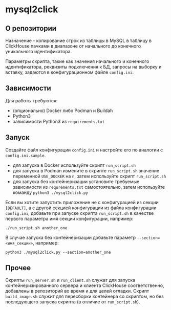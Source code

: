 # mysql2click



## О репозитории

Назначение - копирование строк из таблицы в MySQL в таблицу в ClickHouse пачками в диапазоне от начального до конечного уникального идентификатора.

Параметры скрипта, такие как значения начального и конечного идентификатора, реквизиты подключения к БД, запросы на выборку и вставку, задаются в конфигурационном файле `config.ini`.

## Зависимости

Для работы требуются:
- (опционально) Docker либо Podman и Buildah
- Python3
- зависимости Python3 из `requirements.txt`

## Запуск

Создайте файл конфигурации `config.ini` и настройте его по аналогии с `config.ini.sample`.

- для запуска в Docker используйте скрипт `run_script.sh`
- для запуска в Podman измените в скрипте `run_script.sh` значение переменной `USE_DOCKER` на `n`, затем используйте скрипт `run_script.sh`
- для запуска без контейнеризации установите требуемые зависимости из `requrements.txt` самостоятельно, затем используйте команду `python3 ./mysql2click.py`

Если вы хотите запустить приложение не с конфигурацией из секции `[DEFAULT]`, а с другой секцией конфигурации из файла конфигурации `config.ini`, добавьте при запуске скрипта `run_script.sh` в качестве первого параметра имя секции конфигурации, например:
```
./run_script.sh another_one
```
В случае запуска без контейнеризации добавьте параметр `--section=<имя_секции>`, например:
```
python3 ./mysql2click.py --section=another_one
```

## Прочее

Скрипты `run_server.sh` и `run_client.sh` служат для запуска контейнеризированного сервера и клиента ClickHouse соответственно, добавлены в репозиторий во время и для целей отладки.
Скрипт `build_image.sh` служит для пересборки контейнера со скриптом, но без последующего запуска скрипта (в отличие от `run_script.sh`).
